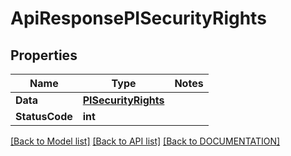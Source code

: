 # ApiResponsePISecurityRights

## Properties
Name | Type | Notes
------------ | ------------- | -------------
**Data** | **[**PISecurityRights**](../Model/PISecurityRights.md)**
**StatusCode** | **int**

[[Back to Model list]](../../DOCUMENTATION.md#documentation-for-models) [[Back to API list]](../../DOCUMENTATION.md#documentation-for-api-endpoints) [[Back to DOCUMENTATION]](../../DOCUMENTATION.md)
